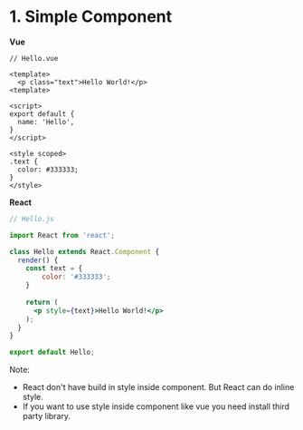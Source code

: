 # 1. Simple Component
**Vue**
```vue
// Hello.vue

<template>
  <p class="text">Hello World!</p>
<template>

<script>
export default {
  name: 'Hello',
}
</script>

<style scoped>
.text {
  color: #333333;
}
</style>

```

**React**
```jsx
// Hello.js

import React from 'react';

class Hello extends React.Component {
  render() {
  	const text = {
  		color: '#333333';
  	}
	
	return (
	  <p style={text}>Hello World!</p>
	);
  }
}

export default Hello;

```

Note:
- React don't have build in style inside component. But React can do inline style.
- If you want to use style inside component like vue you need install third party library.